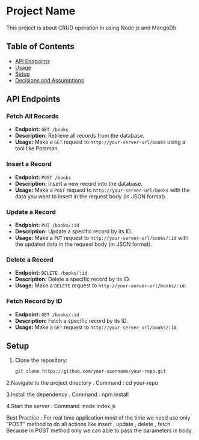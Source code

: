 # Project Name

This project is about CRUD operation in using Node js and MongoDb

## Table of Contents

- [API Endpoints](#api-endpoints)
- [Usage](#usage)
- [Setup](#setup)
- [Decisions and Assumptions](#decisions-and-assumptions)

## API Endpoints

### Fetch All Records

- **Endpoint:** `GET /books`
- **Description:** Retrieve all records from the database.
- **Usage:** Make a `GET` request to `http://your-server-url/books` using a tool like Postman.

### Insert a Record

- **Endpoint:** `POST /books`
- **Description:** Insert a new record into the database.
- **Usage:** Make a `POST` request to `http://your-server-url/books` with the data you want to insert in the request body (in JSON format).

### Update a Record

- **Endpoint:** `PUT /books/:id`
- **Description:** Update a specific record by its ID.
- **Usage:** Make a `PUT` request to `http://your-server-url/books/:id` with the updated data in the request body (in JSON format).

### Delete a Record

- **Endpoint:** `DELETE /books/:id`
- **Description:** Delete a specific record by its ID.
- **Usage:** Make a `DELETE` request to `http://your-server-url/books/:id`.

### Fetch Record by ID

- **Endpoint:** `GET /books/:id`
- **Description:** Fetch a specific record by its ID.
- **Usage:** Make a `GET` request to `http://your-server-url/books/:id`.



## Setup

1. Clone the repository:

   ```sh
   git clone https://github.com/your-username/your-repo.git

2.Navigate to the project directory . Command : cd your-repo

3.Install the dependency . Command : npm install

4.Start the server . Command :node index.js


Best Practice : For real time application most of the time we need  use only "POST" method to do all actions like insert , update , delete , fetch .
Because in POST method only we can able to pass the parameters in body.

